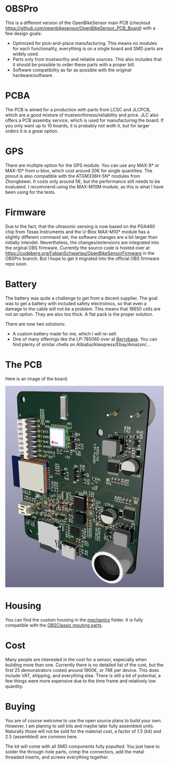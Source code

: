 # OBSPro
This is a different version of the OpenBikeSensor main PCB (checkout https://github.com/openbikesensor/OpenBikeSensor_PCB_Board) with a few design goals:
* Optimized for pick-and-place manufacturing. This means no modules for each functionality, everything is on a single board and SMD parts are widely used.
* Parts only from trustworthy and reliable sources. This also includes that it should be possible to order these parts with a proper bill.
* Software compatibility as far as possible with the original hardware/software.

# PCBA
The PCB is aimed for a production with parts from LCSC and JLCPCB, which are a good mixture of trustworthiness/reliability and price. JLC also offers a PCB assemby service, which is used for manufacturing the board. If you only want up to 10 boards, it is probably not woth it, but for larger orders it is a great option.

# GPS
There are multiple option for the GPS module. You can use any MAX-8* or MAX-10* from u-blox, which cost around 20€ for single quantities. The pinout is also compatible with the ATGM336H-5N* modules from Zhongkewei. It costs only around 5€, but the performance still needs to be evaluated. I recommend using the MAX-M10M module, as this is what I have been using for the tests.

# Firmware
Due to the fact, that the ultrasonic sensing is now based on the PGA460 chip from Texas Instruments and the U-Blox MAX-M10* module has a slightly different command set, the software changes are a bit larger than initially intendet. Nevertheless, the changes/extensions are integrated into the orginal OBS firmware. Currently the source code is hosted over at https://codeberg.org/FabianSchwartau/OpenBikeSensorFirmware in the OBSPro branch. But I hope to get it migrated into the official OBS firmware repo soon.

# Battery
The battery was quite a challenge to get from a decent supplier. The goal was to get a battery with included safety electroinics, so that even a damage to the cable will not be a problem. This means that 18650 cells are not an option. They are also too thick. A flat pack is the proper solution.

There are now two solutions:
* A custom battery made for me, which I will re-sell.
* One of many offerings like the LP-785060 over at [Berrybase](https://www.berrybase.de/lp-785060-lithium-polymer/lipo-akku-3-7v-2500mah-mit-2-pin-jst-stecker). You can find plenty of similar chells on Alibaba/Aliexpress/Ebay/Amazon/...

# The PCB
Here is an image of the board.

![](OBSPro_3D.png)

# Housing
You can find the custom housing in the [mechanics](mechanics) folder. It is fully compatible with the [OBSClassic mouting parts](https://github.com/openbikesensor/OpenBikeSensor3dPrintableCase).

# Cost
Many people are interested in the cost for a sensor, especially when building more than one. Currently there is no detailed list of the cost, but the first 25 demonstrators costed around 1900€, or 76€ per device. This does include VAT, shipping, and everything else. There is still a bit of potential, a few things were more expensive due to the time frame and relatively low quantity.

# Buying
You are of course welcome to use the open source plans to build your own. However, I am planing to sell kits and maybe later fully assembled units. Naturally those will not be sold for the material cost, a factor of 1.5 (kit) and 2.5 (assembled) are common here.

The kit will come with all SMD components fully populted. You just have to solder the through-hole parts, crimp the connectors, add the metal threaded inserts, and screws everything together.

